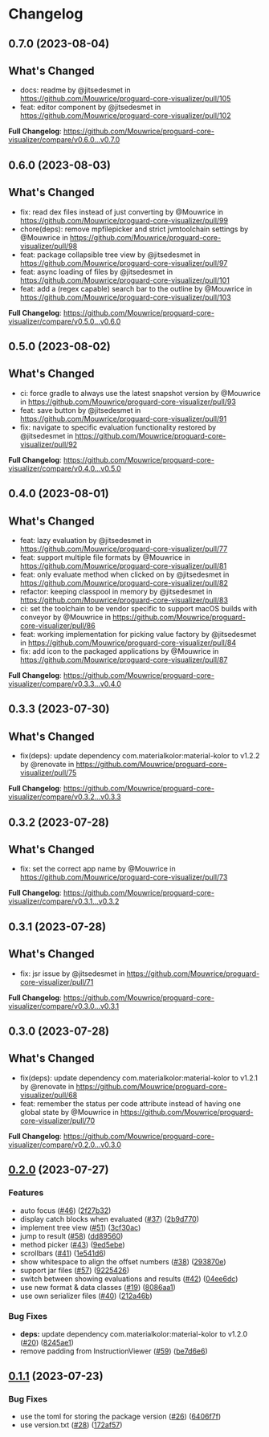 # Changelog

## 0.7.0 (2023-08-04)

## What's Changed
* docs: readme by @jitsedesmet in https://github.com/Mouwrice/proguard-core-visualizer/pull/105
* feat: editor component by @jitsedesmet in https://github.com/Mouwrice/proguard-core-visualizer/pull/102


**Full Changelog**: https://github.com/Mouwrice/proguard-core-visualizer/compare/v0.6.0...v0.7.0

## 0.6.0 (2023-08-03)

## What's Changed
* fix: read dex files instead of just converting by @Mouwrice in https://github.com/Mouwrice/proguard-core-visualizer/pull/99
* chore(deps): remove mpfilepicker and strict jvmtoolchain settings by @Mouwrice in https://github.com/Mouwrice/proguard-core-visualizer/pull/98
* feat: package collapsible tree view by @jitsedesmet in https://github.com/Mouwrice/proguard-core-visualizer/pull/97
* feat: async loading of files by @jitsedesmet in https://github.com/Mouwrice/proguard-core-visualizer/pull/101
* feat: add a (regex capable) search bar to the outline by @Mouwrice in https://github.com/Mouwrice/proguard-core-visualizer/pull/103


**Full Changelog**: https://github.com/Mouwrice/proguard-core-visualizer/compare/v0.5.0...v0.6.0

## 0.5.0 (2023-08-02)

## What's Changed
* ci: force gradle to always use the latest snapshot version by @Mouwrice in https://github.com/Mouwrice/proguard-core-visualizer/pull/93
* feat: save button by @jitsedesmet in https://github.com/Mouwrice/proguard-core-visualizer/pull/91
* fix: navigate to specific evaluation functionality restored by @jitsedesmet in https://github.com/Mouwrice/proguard-core-visualizer/pull/92


**Full Changelog**: https://github.com/Mouwrice/proguard-core-visualizer/compare/v0.4.0...v0.5.0

## 0.4.0 (2023-08-01)

## What's Changed
* feat: lazy evaluation by @jitsedesmet in https://github.com/Mouwrice/proguard-core-visualizer/pull/77
* feat: support multiple file formats by @Mouwrice in https://github.com/Mouwrice/proguard-core-visualizer/pull/81
* feat: only evaluate method when clicked on by @jitsedesmet in https://github.com/Mouwrice/proguard-core-visualizer/pull/82
* refactor: keeping classpool in memory by @jitsedesmet in https://github.com/Mouwrice/proguard-core-visualizer/pull/83
* ci: set the toolchain to be vendor specific to support macOS builds with conveyor by @Mouwrice in https://github.com/Mouwrice/proguard-core-visualizer/pull/86
* feat: working implementation for picking value factory by @jitsedesmet in https://github.com/Mouwrice/proguard-core-visualizer/pull/84
* fix: add icon to the packaged applications by @Mouwrice in https://github.com/Mouwrice/proguard-core-visualizer/pull/87


**Full Changelog**: https://github.com/Mouwrice/proguard-core-visualizer/compare/v0.3.3...v0.4.0

## 0.3.3 (2023-07-30)

## What's Changed
* fix(deps): update dependency com.materialkolor:material-kolor to v1.2.2 by @renovate in https://github.com/Mouwrice/proguard-core-visualizer/pull/75


**Full Changelog**: https://github.com/Mouwrice/proguard-core-visualizer/compare/v0.3.2...v0.3.3

## 0.3.2 (2023-07-28)

## What's Changed
* fix: set the correct app name by @Mouwrice in https://github.com/Mouwrice/proguard-core-visualizer/pull/73


**Full Changelog**: https://github.com/Mouwrice/proguard-core-visualizer/compare/v0.3.1...v0.3.2

## 0.3.1 (2023-07-28)

## What's Changed
* fix: jsr issue by @jitsedesmet in https://github.com/Mouwrice/proguard-core-visualizer/pull/71


**Full Changelog**: https://github.com/Mouwrice/proguard-core-visualizer/compare/v0.3.0...v0.3.1

## 0.3.0 (2023-07-28)

## What's Changed
* fix(deps): update dependency com.materialkolor:material-kolor to v1.2.1 by @renovate in https://github.com/Mouwrice/proguard-core-visualizer/pull/68
* feat: remember the status per code attribute instead of having one global state by @Mouwrice in https://github.com/Mouwrice/proguard-core-visualizer/pull/70


**Full Changelog**: https://github.com/Mouwrice/proguard-core-visualizer/compare/v0.2.0...v0.3.0

## [0.2.0](https://github.com/Mouwrice/proguard-core-visualizer/compare/v0.1.1...v0.2.0) (2023-07-27)


### Features

* auto focus ([#46](https://github.com/Mouwrice/proguard-core-visualizer/issues/46)) ([2f27b32](https://github.com/Mouwrice/proguard-core-visualizer/commit/2f27b3208a51fdf4ca606fa9e00fa68c8c0863a5))
* display catch blocks when evaluated ([#37](https://github.com/Mouwrice/proguard-core-visualizer/issues/37)) ([2b9d770](https://github.com/Mouwrice/proguard-core-visualizer/commit/2b9d770d51eaa699eda8cb588f9e70c55ffb5251))
* implement tree view ([#51](https://github.com/Mouwrice/proguard-core-visualizer/issues/51)) ([3cf30ac](https://github.com/Mouwrice/proguard-core-visualizer/commit/3cf30ac0fccf95a4f596b78e70d81f1d0f731dfa))
* jump to result ([#58](https://github.com/Mouwrice/proguard-core-visualizer/issues/58)) ([dd89560](https://github.com/Mouwrice/proguard-core-visualizer/commit/dd89560f2c8a321273c49c75a9c0a88e5238c7bf))
* method picker ([#43](https://github.com/Mouwrice/proguard-core-visualizer/issues/43)) ([9ed5ebe](https://github.com/Mouwrice/proguard-core-visualizer/commit/9ed5ebe19154cf0f0f81627181e296a71092366a))
* scrollbars ([#41](https://github.com/Mouwrice/proguard-core-visualizer/issues/41)) ([1e541d6](https://github.com/Mouwrice/proguard-core-visualizer/commit/1e541d6e5628d9b2c2ed9df2884c37061da7a456))
* show whitespace to align the offset numbers ([#38](https://github.com/Mouwrice/proguard-core-visualizer/issues/38)) ([293870e](https://github.com/Mouwrice/proguard-core-visualizer/commit/293870eebc336eb73ab50f827daf5d349ccd075d))
* support jar files ([#57](https://github.com/Mouwrice/proguard-core-visualizer/issues/57)) ([9225426](https://github.com/Mouwrice/proguard-core-visualizer/commit/922542659b2004e0e295d6791a3a2fb62ccbc065))
* switch between showing evaluations and results ([#42](https://github.com/Mouwrice/proguard-core-visualizer/issues/42)) ([04ee6dc](https://github.com/Mouwrice/proguard-core-visualizer/commit/04ee6dc327949bd7fe871d06ed04fbf3bd34ea64))
* use new format & data classes ([#19](https://github.com/Mouwrice/proguard-core-visualizer/issues/19)) ([8086aa1](https://github.com/Mouwrice/proguard-core-visualizer/commit/8086aa16d3debf7e9eaede5d090e08c2c439aa44))
* use own serializer files ([#40](https://github.com/Mouwrice/proguard-core-visualizer/issues/40)) ([212a46b](https://github.com/Mouwrice/proguard-core-visualizer/commit/212a46b077955ce1f33e1ace4e3a99e111af90ed))


### Bug Fixes

* **deps:** update dependency com.materialkolor:material-kolor to v1.2.0 ([#20](https://github.com/Mouwrice/proguard-core-visualizer/issues/20)) ([8245ae1](https://github.com/Mouwrice/proguard-core-visualizer/commit/8245ae111f40e96f0f9025cd4c98cccaacbd108f))
* remove padding from InstructionViewer ([#59](https://github.com/Mouwrice/proguard-core-visualizer/issues/59)) ([be7d6e6](https://github.com/Mouwrice/proguard-core-visualizer/commit/be7d6e688d805b781a7c77d881f7e7e7a53bb162))

## [0.1.1](https://github.com/Mouwrice/proguard-core-visualizer/compare/v0.1.0...v0.1.1) (2023-07-23)


### Bug Fixes

* use the toml for storing the package version ([#26](https://github.com/Mouwrice/proguard-core-visualizer/issues/26)) ([6406f7f](https://github.com/Mouwrice/proguard-core-visualizer/commit/6406f7ffea35e3df57c2cc0f7b20aa25d287ef3e))
* use version.txt ([#28](https://github.com/Mouwrice/proguard-core-visualizer/issues/28)) ([172af57](https://github.com/Mouwrice/proguard-core-visualizer/commit/172af57635271f61b2c0bb3b52e5eb7d8176483d))
